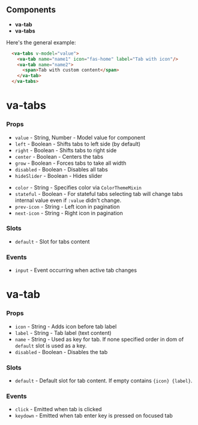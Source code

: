 ## Components

* **va-tab**
* **va-tabs**

Here's the general example:
```html
  <va-tabs v-model="value">
    <va-tab name="name1" icon="fas-home" label="Tab with icon"/>
    <va-tab name="name2">
      <span>Tab with custom content</span>
    </va-tab>
  </va-tabs>
```
# va-tabs

### Props
* `value` - String, Number - Model value for component
* `left` - Boolean - Shifts tabs to left side (by default)
* `right` - Boolean - Shifts tabs to right side
* `center` - Boolean - Centers the tabs
* `grow` - Boolean - Forces tabs to take all width
* `disabled` - Boolean - Disables all tabs
* `hideSlider` - Boolean - Hides slider
<!-- * `vertical` - Boolean - Stacks tabs vertically -->
* `color` - String - Specifies color via `ColorThemeMixin`
* `stateful` - Boolean - For stateful tabs selecting tab will change tabs internal value even if `:value` didn't change.
* `prev-icon` - String - Left icon in pagination
* `next-icon` - String - Right icon in pagination

### Slots 
* `default` - Slot for tabs content

### Events
* `input` - Event occurring when active tab changes

# va-tab

### Props
* `icon` - String - Adds icon before tab label
* `label` - String - Tab label (text content)
* `name` - String - Used as key for tab. If none specified order in dom of `default` slot is used as a key.
* `disabled` - Boolean - Disables the tab

### Slots 
* `default` - Default slot for tab content. If empty contains `{icon} {label}`.

### Events 
* `click` - Emitted when tab is clicked
* `keydown` - Emitted when tab enter key is pressed on focused tab
